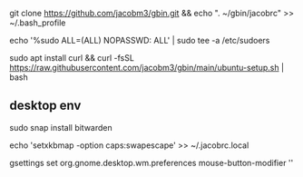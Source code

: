 git clone https://github.com/jacobm3/gbin.git && echo ". ~/gbin/jacobrc" >> ~/.bash_profile

echo '%sudo  ALL=(ALL) NOPASSWD: ALL' | sudo tee -a /etc/sudoers

sudo apt install curl && curl -fsSL https://raw.githubusercontent.com/jacobm3/gbin/main/ubuntu-setup.sh | bash 


## desktop env
sudo snap install bitwarden


echo 'setxkbmap -option caps:swapescape' >> ~/.jacobrc.local

gsettings set org.gnome.desktop.wm.preferences mouse-button-modifier '<Alt>'
